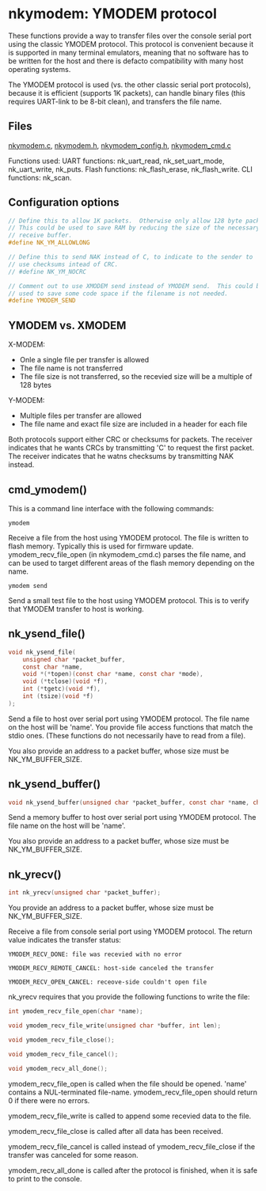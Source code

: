 # nkymodem: YMODEM protocol

These functions provide a way to transfer files over the console serial port
using the classic YMODEM protocol.  This protocol is convenient because it
is supported in many terminal emulators, meaning that no software has to be
written for the host and there is defacto compatibility with many host
operating systems.

The YMODEM protocol is used (vs.  the other classic serial port protocols),
because it is efficient (supports 1K packets), can handle binary files (this
requires UART-link to be 8-bit clean), and transfers the file name.

## Files

[nkymodem.c](../src/nkymodem.c),
[nkymodem.h](../inc/nkymodem.h),
[nkymodem_config.h](../config/nkymodem_config.h),
[nkymodem_cmd.c](../app/nkymodem_cmd.c)

Functions used: UART functions: nk_uart_read, nk_set_uart_mode, nk_uart_write,
nk_puts.  Flash functions: nk_flash_erase, nk_flash_write.  CLI functions:
nk_scan.


## Configuration options

```c
// Define this to allow 1K packets.  Otherwise only allow 128 byte packets. 
// This could be used to save RAM by reducing the size of the necessary
// receive buffer.
#define NK_YM_ALLOWLONG

// Define this to send NAK instead of C, to indicate to the sender to
// use checksums intead of CRC.
// #define NK_YM_NOCRC

// Comment out to use XMODEM send instead of YMODEM send.  This could be
// used to save some code space if the filename is not needed.
#define YMODEM_SEND
```

## YMODEM vs. XMODEM

X-MODEM:

* Onle a single file per transfer is allowed
* The file name is not transferred
* The file size is not transferred, so the recevied size will be a multiple of 128 bytes

Y-MODEM:

* Multiple files per transfer are allowed
* The file name and exact file size are included in a header for each file

Both protocols support either CRC or checksums for packets.  The receiver
indicates that he wants CRCs by transmitting 'C' to request the first
packet.  The receiver indicates that he watns checksums by transmitting NAK
instead.

## cmd_ymodem()

This is a command line interface with the following commands:

	ymodem

Receive a file from the host using YMODEM protocol.  The file is written to
flash memory.  Typically this is used for firmware update. 
ymodem_recv_file_open (in nkymodem_cmd.c) parses the file name, and can be
used to target different areas of the flash memory depending on the name.

	ymodem send

Send a small test file to the host using YMODEM protocol.  This is to verify
that YMODEM transfer to host is working.

## nk_ysend_file()

```c
void nk_ysend_file(
    unsigned char *packet_buffer,
    const char *name, 
    void *(*topen)(const char *name, const char *mode),
    void (*tclose)(void *f),
    int (*tgetc)(void *f),
    int (tsize)(void *f)
);
```

Send a file to host over serial port using YMODEM protocol.  The file name
on the host will be 'name'.  You provide file access functions that match
the stdio ones.  (These functions do not necessarily have to read from a
file).

You also provide an address to a packet buffer, whose size must be
NK_YM_BUFFER_SIZE.

## nk_ysend_buffer()

```c
void nk_ysend_buffer(unsigned char *packet_buffer, const char *name, char *buffer, size_t len);
```

Send a memory buffer to host over serial port using YMODEM protocol.  The
file name on the host will be 'name'.

You also provide an address to a packet buffer, whose size must be
NK_YM_BUFFER_SIZE.

## nk_yrecv()

```c
int nk_yrecv(unsigned char *packet_buffer);
```

You provide an address to a packet buffer, whose size must be
NK_YM_BUFFER_SIZE.

Receive a file from console serial port using YMODEM protocol.  The return
value indicates the transfer status:

	YMODEM_RECV_DONE: file was recevied with no error

	YMODEM_RECV_REMOTE_CANCEL: host-side canceled the transfer

	YMODEM_RECV_OPEN_CANCEL: receove-side couldn't open file

nk_yrecv requires that you provide the following functions to write the file:

```c
int ymodem_recv_file_open(char *name);

void ymodem_recv_file_write(unsigned char *buffer, int len);

void ymodem_recv_file_close();

void ymodem_recv_file_cancel();

void ymodem_recv_all_done();

```

ymodem_recv_file_open is called when the file should be opened.  'name'
contains a NUL-terminated file-name.  ymodem_recv_file_open should return 0
if there were no errors.

ymodem_recv_file_write is called to append some recevied data to the file.

ymodem_recv_file_close is called after all data has been received.

ymodem_recv_file_cancel is called instead of ymodem_recv_file_close if the
transfer was canceled for some reason.

ymodem_recv_all_done is called after the protocol is finished, when it is
safe to print to the console.
